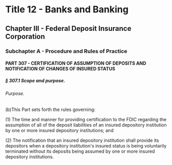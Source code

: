 
# Title 12 - Banks and Banking
## Chapter III - Federal Deposit Insurance Corporation
### Subchapter A - Procedure and Rules of Practice
#### PART 307 - CERTIFICATION OF ASSUMPTION OF DEPOSITS AND NOTIFICATION OF CHANGES OF INSURED STATUS
##### § 307.1 Scope and purpose.
###### Purpose.

(b)This Part sets forth the rules governing:

(1) The time and manner for providing certification to the FDIC regarding the assumption of all of the deposit liabilities of an insured depository institution by one or more insured depository institutions; and

(2) The notification that an insured depository institution shall provide its depositors when a depository institution's insured status is being voluntarily terminated without its deposits being assumed by one or more insured depository institutions.
